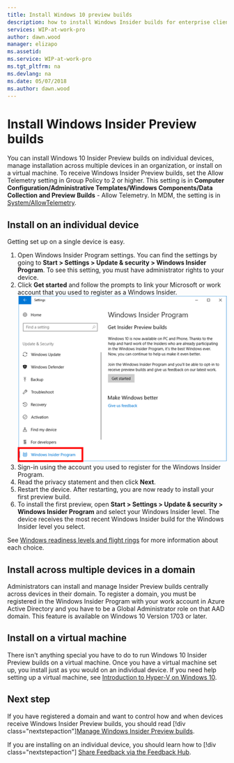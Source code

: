 ```yaml
---
title: Install Windows 10 preview builds
description: how to install Windows Insider builds for enterprise client devices
services: WIP-at-work-pro
author: dawn.wood
manager: elizapo
ms.assetid: 
ms.service: WIP-at-work-pro
ms.tgt_pltfrm: na
ms.devlang: na
ms.date: 05/07/2018
ms.author: dawn.wood
---
```




# Install Windows Insider Preview builds
You can install Windows 10 Insider Preview builds on individual devices, manage installation across multiple devices in an organization, or install on a virtual machine. To receive Windows Insider Preview builds, set the Allow Telemetry setting in Group Policy to 2 or higher. This setting is in <b>Computer Configuration/Administrative Templates/Windows Components/Data Collection and Preview Builds</b> - Allow Telemetry. In MDM, the setting is in [System/AllowTelemetry](https://docs.microsoft.com/en-us/windows/client-management/mdm/policy-csp-system#system-allowtelemetry). 

## Install on an individual device
Getting set up on a single device is easy. 
1. Open Windows Insider Program settings. You can find the settings by going to <b>Start > Settings > Update & security > Windows Insider Program</b>. To see this setting, you must have administrator rights to your device.
2. Click <b>Get started</b> and follow the prompts to link your Microsoft or work account that you used to register as a Windows Insider. 
![alt text](images/wip4biz_prompts.png "Get started button for installing WIP builds")
3. Sign-in using the account you used to register for the Windows Insider Program.
4. Read the privacy statement and then click <b>Next</b>.
5. Restart the device. After restarting, you are now ready to install your first preview build.
6. To install the first preview, open <b>Start > Settings > Update & security > Windows Insider Program</b> and select your Windows Insider level. The device receives the most recent Windows Insider build for the Windows Insider level you select. 

See [Windows readiness levels and flight rings](wip-4-biz-flight-levels-and-rings.md) for more information about each choice. 

## Install across multiple devices in a domain 
Administrators can install and manage Insider Preview builds centrally across devices in their domain. To register a domain, you must be registered in the Windows Insider Program with your work account in Azure Active Directory and you have to be a Global Administrator role on that AAD domain. This feature is available on Windows 10 Version 1703 or later. 

## Install on a virtual machine
There isn't anything special you have to do to run Windows 10 Insider Preview builds on a virtual machine. Once you have a virtual machine set up, you install just as you would on an individual device. If you need help setting up a virtual machine, see [Introduction to Hyper-V on Windows 10](https://docs.microsoft.com/virtualization/hyper-v-on-windows/about/).

## Next step
If you have registered a domain and want to control how and when devices receive Windows Insider Preview builds, you should read [!div class="nextstepaction"][Manage Windows Insider Preview builds](wip-4-biz-manage-builds.md).

If you are installing on an individual device, you should learn how to [!div class="nextstepaction"] [Share Feedback via the Feedback Hub](wip-4-biz-feedback-hub.md).